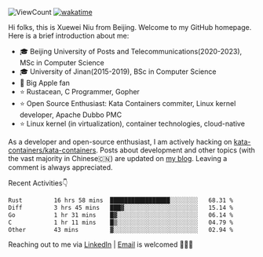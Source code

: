 ![ViewCount](https://views.whatilearened.today/views/github/<justxuewei>/<justxuewei>.svg) [![wakatime](https://wakatime.com/badge/user/018eae19-2c35-4919-be43-56bc26b446d9.svg)](https://wakatime.com/@018eae19-2c35-4919-be43-56bc26b446d9)

Hi folks, this is Xuewei Niu from Beijing. Welcome to my GitHub homepage.
Here is a brief introduction about me:

- 🎓 Beijing University of Posts and Telecommunications(2020-2023), MSc in Computer Science
- 🎓 University of Jinan(2015-2019), BSc in Computer Science
- 📱 Big Apple fan
- ⭐️ Rustacean, C Programmer, Gopher
- ⭐️ Open Source Enthusiast: Kata Containers commiter, Linux kernel developer, Apache Dubbo PMC
- ⭐ Linux kernel (in virtualization), container technologies, cloud-native

As a developer and open-source enthusiast, I am actively hacking on
[kata-containers/kata-containers](https://github.com/kata-containers/kata-containers). Posts about development and other topics
(with the vast majority in Chinese🇨🇳) are updated on [my blog](https://nxw.name). Leaving a
comment is always appreciated.

Recent Activities👇

<!--START_SECTION:waka-->

```txt
Rust         16 hrs 58 mins  █████████████████░░░░░░░░   68.31 %
Diff         3 hrs 45 mins   ███▓░░░░░░░░░░░░░░░░░░░░░   15.14 %
Go           1 hr 31 mins    █▓░░░░░░░░░░░░░░░░░░░░░░░   06.14 %
C            1 hr 11 mins    █▒░░░░░░░░░░░░░░░░░░░░░░░   04.79 %
Other        43 mins         ▓░░░░░░░░░░░░░░░░░░░░░░░░   02.94 %
```

<!--END_SECTION:waka-->

Reaching out to me via [LinkedIn](https://www.linkedin.com/in/justxuewei) | [Email](mailto:justxuewei@apache.org) is welcomed 🤟🤟🤟
